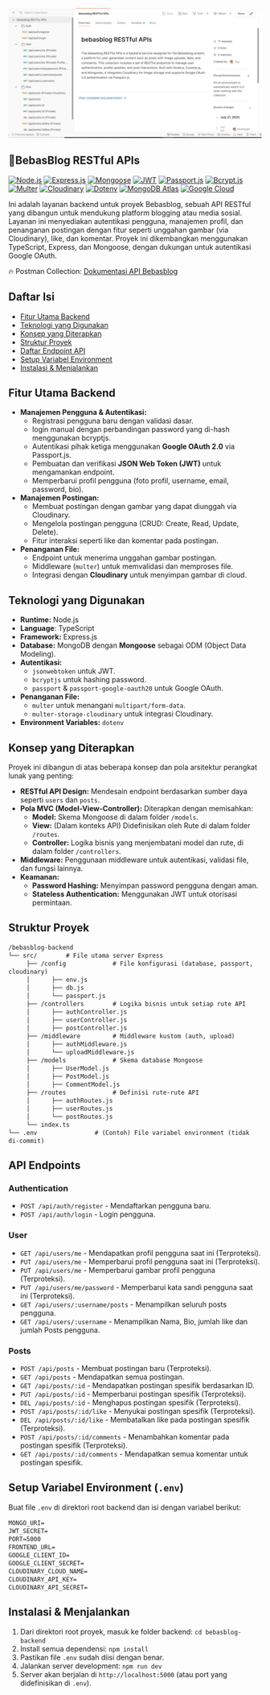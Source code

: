 ![image](/src/public/bebasblog-backend.JPG)

## 🚀BebasBlog RESTful APIs

[![Node.js](https://img.shields.io/badge/Node.js-339933?style=for-the-badge&logo=node.js&logoColor=white)](https://nodejs.org/)
[![Express.js](https://img.shields.io/badge/Express.js-000000?style=for-the-badge&logo=express&logoColor=white)](https://expressjs.com/)
[![Mongoose](https://img.shields.io/badge/Mongoose-800000?style=for-the-badge&logo=mongodb&logoColor=white)](https://mongoosejs.com/)
[![JWT](https://img.shields.io/badge/JWT-000000?style=for-the-badge&logo=json-web-tokens&logoColor=white)](https://jwt.io/)
[![Passport.js](https://img.shields.io/badge/Passport.js-336699?style=for-the-badge&logo=passport&logoColor=white)](http://www.passportjs.org/)
[![Bcrypt.js](https://img.shields.io/badge/Bcrypt.js-000000?style=for-the-badge&logo=npm&logoColor=white)](https://www.npmjs.com/package/bcryptjs)
[![Multer](https://img.shields.io/badge/Multer-000000?style=for-the-badge&logo=nodedotjs&logoColor=white)](https://www.npmjs.com/package/multer)
[![Cloudinary](https://img.shields.io/badge/Cloudinary-3448C5?style=for-the-badge&logo=cloudinary&logoColor=white)](https://cloudinary.com/)
[![Dotenv](https://img.shields.io/badge/Dotenv-000000?style=for-the-badge&logo=npm&logoColor=white)](https://www.npmjs.com/package/dotenv)
[![MongoDB Atlas](https://img.shields.io/badge/MongoDB_Atlas-47A248?style=for-the-badge&logo=mongodb&logoColor=white)](https://www.mongodb.com/cloud/atlas)
[![Google Cloud](https://img.shields.io/badge/Google_Cloud-4285F4?style=for-the-badge&logo=google-cloud&logoColor=white)](https://cloud.google.com/)

Ini adalah layanan backend untuk proyek Bebasblog, sebuah API RESTful yang dibangun untuk mendukung platform blogging atau media sosial. Layanan ini menyediakan autentikasi pengguna, manajemen profil, dan penanganan postingan dengan fitur seperti unggahan gambar (via Cloudinary), like, dan komentar. Proyek ini dikembangkan menggunakan TypeScript, Express, dan Mongoose, dengan dukungan untuk autentikasi Google OAuth.

🔥 Postman Collection: [Dokumentasi API Bebasblog](https://ichramsyah.postman.co/workspace/ichramsyah's-Workspace~79410002-fbc3-42b3-8244-d6e51e95ade6/collection/44849239-3e527de1-9579-47d2-9ef5-c0fde29019ce?action=share&creator=44849239)

## Daftar Isi

- [Fitur Utama Backend](#fitur-utama-backend)
- [Teknologi yang Digunakan](#teknologi-yang-digunakan)
- [Konsep yang Diterapkan](#konsep-yang-diterapkan)
- [Struktur Proyek](#struktur-proyek)
- [Daftar Endpoint API](#daftar-endpoint-api)
- [Setup Variabel Environment](#setup-variabel-environment-env)
- [Instalasi & Menjalankan](#instalasi--menjalankan)

## Fitur Utama Backend

- **Manajemen Pengguna & Autentikasi:**
  - Registrasi pengguna baru dengan validasi dasar.
  - login manual dengan perbandingan password yang di-hash menggunakan bcryptjs.
  - Autentikasi pihak ketiga menggunakan **Google OAuth 2.0** via Passport.js.
  - Pembuatan dan verifikasi **JSON Web Token (JWT)** untuk mengamankan endpoint.
  - Memperbarui profil pengguna (foto profil, username, email, password, bio).
- **Manajemen Postingan:**
  - Membuat postingan dengan gambar yang dapat diunggah via Cloudinary.
  - Mengelola postingan pengguna (CRUD: Create, Read, Update, Delete).
  - Fitur interaksi seperti like dan komentar pada postingan.
- **Penanganan File:**
  - Endpoint untuk menerima unggahan gambar postingan.
  - Middleware (`multer`) untuk memvalidasi dan memproses file.
  - Integrasi dengan **Cloudinary** untuk menyimpan gambar di cloud.

## Teknologi yang Digunakan

- **Runtime:** Node.js
- **Language**: TypeScript
- **Framework:** Express.js
- **Database:** MongoDB dengan **Mongoose** sebagai ODM (Object Data Modeling).
- **Autentikasi:**
  - `jsonwebtoken` untuk JWT.
  - `bcryptjs` untuk hashing password.
  - `passport` & `passport-google-oauth20` untuk Google OAuth.
- **Penanganan File:**
  - `multer` untuk menangani `multipart/form-data`.
  - `multer-storage-cloudinary` untuk integrasi Cloudinary.
- **Environment Variables:** `dotenv`

## Konsep yang Diterapkan

Proyek ini dibangun di atas beberapa konsep dan pola arsitektur perangkat lunak yang penting:

- **RESTful API Design:** Mendesain endpoint berdasarkan sumber daya seperti `users` dan `posts`.
- **Pola MVC (Model-View-Controller):** Diterapkan dengan memisahkan:
  - **Model:** Skema Mongoose di dalam folder `/models`.
  - **View:** (Dalam konteks API) Didefinisikan oleh Rute di dalam folder `/routes`.
  - **Controller:** Logika bisnis yang menjembatani model dan rute, di dalam folder `/controllers`.
- **Middleware:** Penggunaan middleware untuk autentikasi, validasi file, dan fungsi lainnya.
- **Keamanan:**
  - **Password Hashing:** Menyimpan password pengguna dengan aman.
  - **Stateless Authentication:** Menggunakan JWT untuk otorisasi permintaan.

## Struktur Proyek

```
/bebasblog-backend
└── src/        # File utama server Express
     ├── /config             # File konfigurasi (database, passport, cloudinary)
     │      ├── env.js
     │      ├── db.js
     │      └── passport.js
     ├── /controllers        # Logika bisnis untuk setiap rute API
     │      ├── authController.js
     │      ├── userController.js
     │      ├── postController.js
     ├── /middleware         # Middleware kustom (auth, upload)
     │      ├── authMiddleware.js
     │      └── uploadMiddleware.js
     ├── /models             # Skema database Mongoose
     │      ├── UserModel.js
     │      ├── PostModel.js
     │      ├── CommentModel.js
     ├── /routes             # Definisi rute-rute API
     │      ├── authRoutes.js
     │      ├── userRoutes.js
     │      └── postRoutes.js
     └── index.ts
└── .env                # (Contoh) File variabel environment (tidak di-commit)

```

## API Endpoints

### Authentication

- `POST /api/auth/register` - Mendaftarkan pengguna baru.
- `POST /api/auth/login` - Login pengguna.

### User

- `GET /api/users/me` - Mendapatkan profil pengguna saat ini (Terproteksi).
- `PUT /api/users/me` - Memperbarui profil pengguna saat ini (Terproteksi).
- `PUT /api/users/me` - Memperbarui gambar profil pengguna (Terproteksi).
- `PUT /api/users/me/password` - Memperbarui kata sandi pengguna saat ini (Terproteksi).
- `GET /api/users/:username/posts` - Menampilkan seluruh posts pengguna.
- `GET /api/users/:username` - Menampilkan Nama, Bio, jumlah like dan jumlah Posts pengguna.

### Posts

- `POST /api/posts` - Membuat postingan baru (Terproteksi).
- `GET /api/posts` - Mendapatkan semua postingan.
- `GET /api/posts/:id` - Mendapatkan postingan spesifik berdasarkan ID.
- `PUT /api/posts/:id` - Memperbarui postingan spesifik (Terproteksi).
- `DEL /api/posts/:id` - Menghapus postingan spesifik (Terproteksi).
- `POST /api/posts/:id/like` - Menyukai postingan spesifik (Terproteksi).
- `DEL /api/posts/:id/like` - Membatalkan like pada postingan spesifik (Terproteksi).
- `POST /api/posts/:id/comments` - Menambahkan komentar pada postingan spesifik (Terproteksi).
- `GET /api/posts/:id/comments` - Mendapatkan semua komentar untuk postingan spesifik.

## Setup Variabel Environment (`.env`)

Buat file `.env` di direktori root backend dan isi dengan variabel berikut:

```
MONGO_URI=
JWT_SECRET=
PORT=5000
FRONTEND_URL=
GOOGLE_CLIENT_ID=
GOOGLE_CLIENT_SECRET=
CLOUDINARY_CLOUD_NAME=
CLOUDINARY_API_KEY=
CLOUDINARY_API_SECRET=
```

## Instalasi & Menjalankan

1. Dari direktori root proyek, masuk ke folder backend: `cd bebasblog-backend`
2. Install semua dependensi: `npm install`
3. Pastikan file `.env` sudah diisi dengan benar.
4. Jalankan server development: `npm run dev`
5. Server akan berjalan di `http://localhost:5000` (atau port yang didefinisikan di `.env`).

